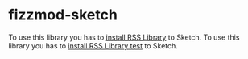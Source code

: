 # fizzmod-sketch

To use this library you has to [install RSS Library](sketch://add-library?url=https%3A%2F%2Fgithub.com%2Fmanuelvilche%2Ffizzmod-sketch%2Fblob%2Fmaster%2Fupdate.xml) to Sketch.
To use this library you has to [install RSS Library test](sketch://add-library?url=https%3A%2F%2Fgithub.com%2Fmanuelvilche%2Ffizzmod-sketch%2Fblob%2Fmaster%2Ftest.xml) to Sketch.
